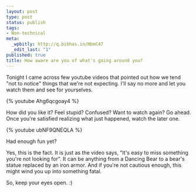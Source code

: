 ```yaml
--- 
layout: post
type: post
status: publish
tags: 
- Non-technical
meta: 
  _wpbitly: http://q.bibhas.in/HbmC47
  _edit_last: "1"
published: true
title: How aware are you of what's going around you?
---
```

Tonight I came across few youtube videos that pointed out how we tend "not to notice" things that we're not expecting. I'll say no more and let you watch them and see for yourselves.

{% youtube Ahg6qcgoay4 %}

How did you like it? Feel stupid? Confused? Want to watch again? Go ahead. Once you're satisfied realizing what just happened, watch the later one.

{% youtube ubNF9QNEQLA %}

Had enough fun yet?

Yes, this is the fact. It is just as the video says, "It's easy to miss something you're not looking for". It can be anything from a Dancing Bear to a bear's statue replaced by an iron armor. And if you're not cautious enough, this might wind you up into something fatal.

So, keep your eyes open. :)
